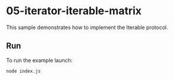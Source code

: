 # 05-iterator-iterable-matrix

This sample demonstrates how to implement the Iterable protocol.

## Run

To run the example launch:

```
node index.js
```

